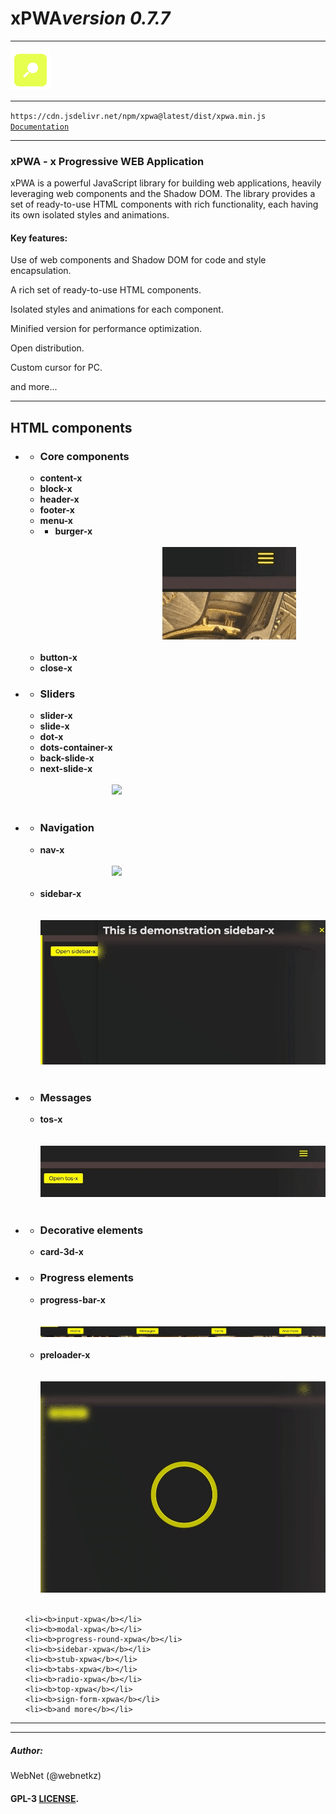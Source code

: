 <h1 style="display: flex; align-items: center;">
    xPWA 
    <i>version 0.7.7</i>
</h1>
<hr>
<img src="./logo.png">
<hr>
<code>https://cdn.jsdelivr.net/npm/xpwa@latest/dist/xpwa.min.js</code>
<code><a href="https://xpwa.webnet.kz">Documentation</a></code>

<hr>
<h3>xPWA - x Progressive WEB Application</h3>
<p>xPWA is a powerful JavaScript library for building web applications, heavily leveraging web components and the Shadow DOM. The library provides a set of ready-to-use HTML components with rich functionality, each having its own isolated styles and animations.</p>
<h4>Key features:</h4>
<p>Use of web components and Shadow DOM for code and style encapsulation.</p>
<p>A rich set of ready-to-use HTML components.</p>
<p>Isolated styles and animations for each component.</p>
<p>Minified version for performance optimization.</p>
<p>Open distribution.</p>
<p>Custom cursor for PC.</p>
<p>and more...</p>
<hr>
<h2>HTML components</h2>
<ul>
    <li>
        <ul>
            <li><h3>Core components</h3></li>
            <li><b>content-x</b></li>
            <li><b>block-x</b></li>
            <li><b>header-x</b></li>
            <li><b>footer-x</b></li> 
            <li><b>menu-x</b></li>
            <li>
                <ul>
                    <li><b>burger-x</b></li>
                    <code>
                        <img src="./gifs/burger.gif">
                    </code>
                </ul>
            </li>
            <li><b>button-x</b></li>
            <li><b>close-x</b></li>
        </ul>
    </li>
    <li>
        <ul>
            <li><h3>Sliders</h3></li>
            <li><b>slider-x</b></li>
            <li><b>slide-x</b></li>
            <li><b>dot-x</b></li>
            <li><b>dots-container-x</b></li>
            <li><b>back-slide-x</b></li>
            <li><b>next-slide-x</b></li>
            <code>
                <img src="./gifs/slider.gif">
            </code>
        </ul>
    </li>
    <li>
        <ul>
            <li><h3>Navigation</h3></li>
            <li><b>nav-x</b></li>
            <code>
                <img src="./gifs/nav.gif">
            </code>
            <li><b>sidebar-x</b></li>
            <code>
                <img src="./gifs/sidebar.gif">
            </code>
        </ul>
    </li>
    <li>
        <ul>
            <li><h3>Messages</h3></li>
            <li><b>tos-x</b></li>
            <code>
                <img src="./gifs/tos.gif">
            </code>
        </ul>
    </li>
    <li>
        <ul>
            <li><h3>Decorative elements</h3></li>
            <li><b>card-3d-x</b></li>
        </ul>
    </li>
    <li>
        <ul>
            <li><h3>Progress elements</h3></li>
            <li><b>progress-bar-x</b></li>
            <code>
                <img src="./gifs/progress_bar.gif">
            </code>
            <li><b>preloader-x</b></li>
            <code>
                <img src="./gifs/preloader.gif">
            </code>
        </ul>
    </li>
    
    <li><b>input-xpwa</b></li>
    <li><b>modal-xpwa</b></li>
    <li><b>progress-round-xpwa</b></li>
    <li><b>sidebar-xpwa</b></li>
    <li><b>stub-xpwa</b></li>
    <li><b>tabs-xpwa</b></li>
    <li><b>radio-xpwa</b></li>
    <li><b>top-xpwa</b></li>
    <li><b>sign-form-xpwa</b></li>
    <li><b>and more</b></li>
</ul>

<hr>
<hr>
<h5>Author:</h5>
<p>WebNet (@webnetkz)</p>
<h4>GPL-3 <a href="LICENSE">LICENSE</a>.</h4>




